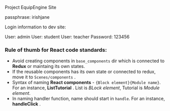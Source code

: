 Project EquipEngine Site

passphrase: irishjane

Login information to dev site:

User: admin
User: student
User: teacher
Password: 123456


### Rule of thumb for React code standards:
- Avoid creating components in `base_components` dir which is connected to **Redux** or maintaing its own states.
- If the reusable components has its own state or connected to redux, move it to `Scenes/components` .
- Syntax of naming **React components** - `{Block element}{Module name}`. For an instance, **ListTutorial** . List is *BLock element*, Tutorial is *Module element*.
- In naming handler function, name should start in `handle`. For an instance, **handleClick** .
